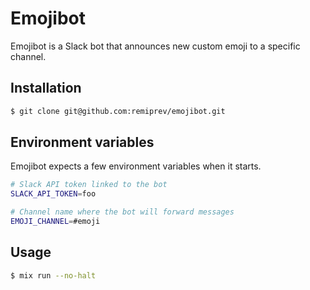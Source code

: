 # Emojibot

Emojibot is a Slack bot that announces new custom emoji to a specific channel.

## Installation

```bash
$ git clone git@github.com:remiprev/emojibot.git
```

## Environment variables

Emojibot expects a few environment variables when it starts.

```bash
# Slack API token linked to the bot
SLACK_API_TOKEN=foo

# Channel name where the bot will forward messages
EMOJI_CHANNEL=#emoji
```

## Usage

```bash
$ mix run --no-halt
```
